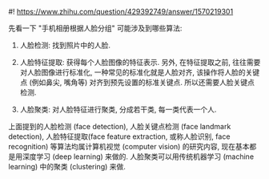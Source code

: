 #! https://www.zhihu.com/question/429392749/answer/1570219301

[comment]: <> (Answer URL: https://www.zhihu.com/question/429392749/answer/1570219301)
[comment]: <> (Question Title: 手机相册可以根据人脸进行分组，请问这是机器学习中的哪种学习类型，说一下为什么?)
[comment]: <> (Author Name: 采石工)
[comment]: <> (Create Time: 2020-11-11 20:22:41)

先看一下 "手机相册根据人脸分组" 可能涉及到哪些算法:

1) 人脸检测: 找到照片中的人脸.

2) 人脸特征提取: 获得每个人脸图像的特征表示. 另外, 在特征提取之前, 往往需要对人脸图像进行标准化, 一种常见的标准化就是人脸对齐, 该操作将人脸的关键点 (例如鼻尖, 嘴角等) 对齐到预先设置的标准关键点. 所以还需要人脸关键点检测.

3) 人脸聚类: 对人脸特征进行聚类, 分成若干类, 每一类代表一个人.

上面提到的人脸检测 (face detection), 人脸关键点检测 (face landmark detection), 人脸特征提取(face feature extraction, 或称人脸识别, face recognition) 等算法均属计算机视觉 (computer vision) 的研究内容, 现在基本都是用深度学习 (deep learning) 来做的. 人脸聚类可以用传统机器学习 (machine learning) 中的聚类 (clustering) 来做.

